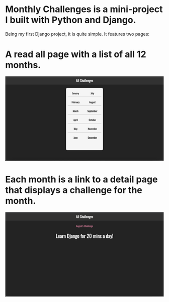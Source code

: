 # Monthly Challenges is a mini-project I built with Python and Django.
Being my first Django project, it is quite simple. 
It features two pages: 
# A read all page with a list of all 12 months. 
![Screenshot](Homepage.png)
# Each month is a link to a detail page that displays a challenge for the month.
![Screenshot](ChallengePage.png)
